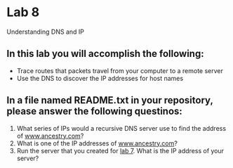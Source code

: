 # Lab 8
Understanding DNS and IP

## In this lab you will accomplish the following:
 - Trace routes that packets travel from your computer to a remote server
 - Use the DNS to discover the IP addresses for host names

## In a file named README.txt in your repository, please answer the following questinos:
 1. What series of IPs would a recursive DNS server use to find the address of www.ancestry.com?
 2. What is one of the IP addresses of www.ancestry.com?
 3. Run the server that you created for [lab 7](https://github.com/kayashaolu/webarch-lab-7). What is the IP address of your server?
